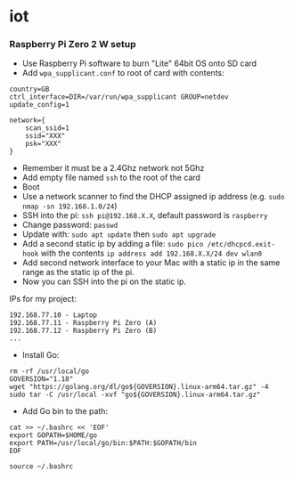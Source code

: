 # iot

### Raspberry Pi Zero 2 W setup

* Use Raspberry Pi software to burn "Lite" 64bit OS onto SD card
* Add `wpa_supplicant.conf` to root of card with contents:

```
country=GB
ctrl_interface=DIR=/var/run/wpa_supplicant GROUP=netdev
update_config=1

network={
	scan_ssid=1
	ssid="XXX"
	psk="XXX"
}
```

* Remember it must be a 2.4Ghz network not 5Ghz
* Add empty file named `ssh` to the root of the card
* Boot
* Use a network scanner to find the DHCP assigned ip address (e.g. `sudo nmap -sn 192.168.1.0/24`)
* SSH into the pi: `ssh pi@192.168.X.X`, default password is `raspberry`
* Change password: `passwd`
* Update with: `sudo apt update` then `sudo apt upgrade`
* Add a second static ip by adding a file: `sudo pico /etc/dhcpcd.exit-hook` with the contents `ip address add 192.168.X.X/24 dev wlan0`
* Add second network interface to your Mac with a static ip in the same range as the static ip of the pi.
* Now you can SSH into the pi on the static ip.

IPs for my project:

```
192.168.77.10 - Laptop
192.168.77.11 - Raspberry Pi Zero (A)
192.168.77.12 - Raspberry Pi Zero (B)
...
```

* Install Go:
```
rm -rf /usr/local/go
GOVERSION="1.18"
wget "https://golang.org/dl/go${GOVERSION}.linux-arm64.tar.gz" -4
sudo tar -C /usr/local -xvf "go${GOVERSION}.linux-arm64.tar.gz"
```

* Add Go bin to the path:

```
cat >> ~/.bashrc << 'EOF'
export GOPATH=$HOME/go
export PATH=/usr/local/go/bin:$PATH:$GOPATH/bin
EOF

source ~/.bashrc
```






